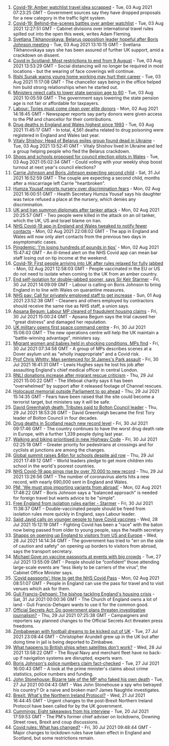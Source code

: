 1. [Covid-19: Amber watchlist travel idea scrapped](https://www.bbc.co.uk/news/uk-58064470) - Tue, 03 Aug 2021 07:23:25 GMT - Government sources say they have dropped proposals for a new category in the traffic light system.
2. [Covid-19: Behind-the-scenes battles over amber watchlist](https://www.bbc.co.uk/news/uk-politics-58072985) - Tue, 03 Aug 2021 12:27:51 GMT - Cabinet divisions over international travel rules spilled out into the open this week, writes Adam Fleming.
3. [Svetlana Tikhanovskaya: Belarus opposition leader hopeful after Boris Johnson meeting](https://www.bbc.co.uk/news/uk-politics-58073145) - Tue, 03 Aug 2021 13:10:15 GMT - Svetlana Tikhanovskaya says she has been assured of further UK support, amid a crackdown on dissent.
4. [Covid in Scotland: Most restrictions to end from 9 August](https://www.bbc.co.uk/news/uk-scotland-58057380) - Tue, 03 Aug 2021 13:53:29 GMT - Social distancing will no longer be required in most locations - but the wearing of face coverings will continue.
5. [Rishi Sunak warns young home working may hurt their career](https://www.bbc.co.uk/news/business-58068998) - Tue, 03 Aug 2021 11:17:08 GMT - The chancellor says being in the office helped him build strong relationships when he started out.
6. [Ministers reject calls to lower state pension age to 60](https://www.bbc.co.uk/news/uk-politics-58070099) - Tue, 03 Aug 2021 10:05:59 GMT - The government says lowering the state pension age is not fair or affordable for taxpayers.
7. [Labour: Tories must come clean over elite donors](https://www.bbc.co.uk/news/uk-politics-58055642) - Mon, 02 Aug 2021 14:18:45 GMT - Newspaper reports say party donors were given access to the PM and chancellor for their contributions.
8. [Drug deaths in England and Wales highest since 1993](https://www.bbc.co.uk/news/uk-58070848) - Tue, 03 Aug 2021 11:45:17 GMT - In total, 4,561 deaths related to drug poisoning were registered in England and Wales last year.
9. [Vitaly Shishov: Head of Belarus exiles group found dead in Ukraine](https://www.bbc.co.uk/news/world-europe-58065313) - Tue, 03 Aug 2021 13:52:41 GMT - Vitaly Shishov lived in Ukraine and led a group helping people who fled the Belarus crackdown.
10. [Shops and schools proposed for council election pilots in Wales](https://www.bbc.co.uk/news/uk-wales-politics-58060044) - Tue, 03 Aug 2021 05:02:34 GMT - Could voting with your weekly shop boost turnout at next year's council elections?
11. [Carrie Johnson and Boris Johnson expecting second child](https://www.bbc.co.uk/news/uk-58042146) - Sat, 31 Jul 2021 16:52:59 GMT - The couple are expecting a second child, months after a miscarriage left Carrie "heartbroken".
12. [Humza Yousaf reports nursery over discrimination fears](https://www.bbc.co.uk/news/uk-scotland-tayside-central-58056234) - Mon, 02 Aug 2021 16:00:51 GMT - Health Secretary Humza Yousaf says his daughter was twice refused a place at the nursery, which denies any discrimination.
13. [UK and Iran summon diplomats after tanker attack](https://www.bbc.co.uk/news/world-middle-east-58059271) - Mon, 02 Aug 2021 20:25:57 GMT - Two people were killed in the attack on an oil tanker, which the UK, US and Israel blame on Iran.
14. [NHS Covid-19 app in England and Wales tweaked to notify fewer contacts](https://www.bbc.co.uk/news/uk-58062180) - Mon, 02 Aug 2021 22:08:02 GMT - The app in England and Wales will now only alert contacts from the previous two days in asymptomatic cases.
15. [Pingdemic: ‘I'm losing hundreds of pounds in tips’](https://www.bbc.co.uk/news/business-57997447) - Mon, 02 Aug 2021 15:47:42 GMT - An ill-timed alert on the NHS Covid app can mean bar staff losing out on tip income at the weekend.
16. [Covid-19: First people arriving into UK after rules relaxed for fully jabbed](https://www.bbc.co.uk/news/uk-58050538) - Mon, 02 Aug 2021 12:58:03 GMT - People vaccinated in the EU or US do not need to isolate when coming to the UK from an amber country.
17. [End self-isolation for double-jabbed sooner, says Sir Keir Starmer](https://www.bbc.co.uk/news/uk-politics-57962409) - Fri, 30 Jul 2021 14:09:09 GMT - Labour is calling on Boris Johnson to bring England in to line with Wales on quarantine measures.
18. [NHS pay: Call for privately employed staff to get increase](https://www.bbc.co.uk/news/uk-58047623) - Sun, 01 Aug 2021 23:52:38 GMT - Cleaners and others employed by contractors should receive the same rise as NHS staff, a union says.
19. [Apsana Begum: Labour MP cleared of fraudulent housing claims](https://www.bbc.co.uk/news/uk-england-london-58024457) - Fri, 30 Jul 2021 15:00:24 GMT - Apsana Begum says the trial caused her "great distress" and damaged her reputation.
20. [UK military opens first space command centre](https://www.bbc.co.uk/news/uk-politics-58029083) - Fri, 30 Jul 2021 15:06:03 GMT - The new operations centre will help the UK maintain a "battle-winning advantage", ministers say.
21. [Migrant women and babies held in shocking conditions, MPs find](https://www.bbc.co.uk/news/uk-58019981) - Fri, 30 Jul 2021 07:34:58 GMT - A group of MPs describes scenes at a Dover asylum unit as "wholly inappropriate" and a Covid risk.
22. [Prof Chris Whitty: Man sentenced for St James's Park assault](https://www.bbc.co.uk/news/uk-england-58031419) - Fri, 30 Jul 2021 16:41:31 GMT - Lewis Hughes says he lost his job after assaulting England's chief medical officer in central London.
23. [RNLI donations increase after migrant rescue criticism](https://www.bbc.co.uk/news/uk-politics-58009646) - Thu, 29 Jul 2021 15:00:22 GMT - The lifeboat charity says it has been "overwhelmed" by support after it released footage of Channel rescues.
24. [Holocaust memorial outside Parliament to go ahead](https://www.bbc.co.uk/news/uk-58012111) - Thu, 29 Jul 2021 15:14:35 GMT - Fears have been raised that the site could become a terrorist target, but ministers say it will be safe.
25. [David Greenhalgh death: Tributes paid to Bolton Council leader](https://www.bbc.co.uk/news/uk-england-manchester-58019551) - Thu, 29 Jul 2021 18:53:26 GMT - David Greenhalgh became the first Tory leader of Bolton Council in four decades.
26. [Drug deaths in Scotland reach new record level](https://www.bbc.co.uk/news/uk-scotland-58024296) - Fri, 30 Jul 2021 09:17:46 GMT - The country continues to have the worst drug death rate in Europe, with a further 1,339 people dying last year.
27. [Walking and biking prioritised in new Highway Code](https://www.bbc.co.uk/news/uk-58021450) - Fri, 30 Jul 2021 02:25:18 GMT - Greater priority for pedestrians at crossings and for cyclists at junctions are among the changes.
28. [Global summit raises $4bn for schools despite aid row](https://www.bbc.co.uk/news/education-58006728) - Thu, 29 Jul 2021 17:49:12 GMT - World leaders pledge to get more children into school in the world's poorest countries.
29. [NHS Covid-19 app pings rise by over 70,000 to new record](https://www.bbc.co.uk/news/technology-57970603) - Thu, 29 Jul 2021 13:26:56 GMT - The number of coronavirus alerts hits a new record, with nearly 690,000 sent in England and Wales.
30. [PM: 'We must stop importing variants from abroad'](https://www.bbc.co.uk/news/uk-58063002) - Mon, 02 Aug 2021 17:48:22 GMT - Boris Johnson says a "balanced approach" is needed for foreign travel but wants advice to be "simple".
31. [Free England from isolation rules earlier - Starmer](https://www.bbc.co.uk/news/uk-politics-58029002) - Fri, 30 Jul 2021 11:38:37 GMT - Double-vaccinated people should be freed from isolation rules more quickly in England, says Labour leader.
32. [Sajid Javid calls on younger people to have Covid vaccines](https://www.bbc.co.uk/news/uk-politics-58003454) - Wed, 28 Jul 2021 15:12:19 GMT - Fighting Covid has been a "race" with the baton now being passed from older to young people, says the health secretary
33. [Shapps on opening up England to visitors from US and Europe](https://www.bbc.co.uk/news/uk-politics-58003453) - Wed, 28 Jul 2021 14:14:34 GMT - The government has tried to "err on the side of caution and safety" on opening up borders to visitors from abroad, says the transport secretary.
34. [Michael Gove on vaccine passports at events with big crowds](https://www.bbc.co.uk/news/uk-politics-57988623) - Tue, 27 Jul 2021 13:55:09 GMT - People should be “confident” those attending large-scale events are “less likely to be carriers of the virus”, the Cabinet Office Minister says.
35. [‘Covid passports’: How to get the NHS Covid Pass](https://www.bbc.co.uk/news/explainers-55718553) - Mon, 02 Aug 2021 08:51:07 GMT - People in England can use the pass for travel and to visit venues which ask for them.
36. [Guli Francis-Dehqani: The bishop tackling England's housing crisis](https://www.bbc.co.uk/news/uk-politics-57985577) - Sat, 31 Jul 2021 00:00:36 GMT - The Church of England owns a lot of land - Guli Francis-Dehqani wants to use it for the common good.
37. [Official Secrets Act: Do government plans threaten investigative journalism?](https://www.bbc.co.uk/news/uk-politics-57998950) - Thu, 29 Jul 2021 07:25:38 GMT - Campaigners and reporters say planned changes to the Official Secrets Act threaten press freedoms.
38. [Zimbabwean with football dreams to be kicked out of UK](https://www.bbc.co.uk/news/world-africa-57917683) - Tue, 27 Jul 2021 23:08:44 GMT - Christopher Arundell grew up in the UK but after doing time in jail is being deported to Zimbabwe.
39. [What happens to British ships when satellites don't work?](https://www.bbc.co.uk/news/uk-politics-57440787) - Wed, 28 Jul 2021 13:58:22 GMT - The Royal Navy and merchant fleet have no back-up if navigation systems are disrupted, experts warn.
40. [Boris Johnson's police numbers claim fact-checked](https://www.bbc.co.uk/news/57987932) - Tue, 27 Jul 2021 16:00:43 GMT - A look at the prime minister's claims about crime statistics, police numbers and funding.
41. [John Stonehouse: Bizarre tale of the MP who faked his own death](https://www.bbc.co.uk/news/uk-politics-57942759) - Tue, 27 Jul 2021 00:04:43 GMT - Was John Stonehouse a spy who betrayed his country? Or a naive and broken man? James Naughtie investigates.
42. [Brexit: What's the Northern Ireland Protocol?](https://www.bbc.co.uk/news/explainers-53724381) - Wed, 21 Jul 2021 16:44:45 GMT - Urgent changes to the post-Brexit Northern Ireland Protocol have been called for by the UK government.
43. [Cummings: Eight takeaways from his interview](https://www.bbc.co.uk/news/uk-politics-57882892) - Tue, 20 Jul 2021 17:59:53 GMT - The PM's former chief adviser on lockdowns, Downing Street rows, Brexit and coup discussions.
44. [Covid rules: What has changed?](https://www.bbc.co.uk/news/explainers-52530518) - Fri, 30 Jul 2021 09:48:44 GMT - Major changes to lockdown rules have taken effect in England and Scotland, but some restrictions remain.
